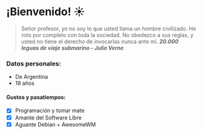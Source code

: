 # ¡Bienvenido! :sunny:

> Señor profesor, yo no soy lo que usted llama un hombre civilizado. He roto por completo con toda la sociedad. No obedezco a sus reglas, y usted no tiene el derecho de invocarlas nunca ante mí. ***20.000 leguas de viaje submarino - Julio Verne***

### Datos personales:
- De Argentina
- 19 años

#### Gustos y pasatiempos:
- [x] Programación y tomar mate
- [x] Amante del Software Libre
- [x] Aguante Debian + AwesomeWM
